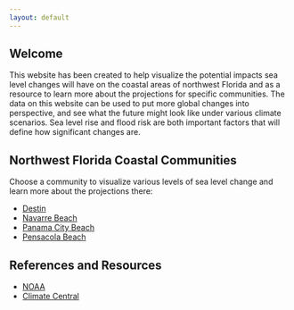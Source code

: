 ```yaml
---
layout: default
---
```


## Welcome

This website has been created to help visualize the potential impacts sea level changes will have on the coastal areas of northwest Florida and as a resource to learn more about the projections for specific communities. The data on this website can be used to put more global changes into perspective, and see what the future might look like under various climate scenarios. Sea level rise and flood risk are both important factors that will define how significant changes are.

## Northwest Florida Coastal Communities

Choose a community to visualize various levels of sea level change and learn more about the projections there:

- [Destin](/communities/destin.md)
- [Navarre Beach](/communities/navarre-beach.md)
- [Panama City Beach](/communities/panama-city-beach.md)
- [Pensacola Beach](/communities/pensacola-beach.md)

## References and Resources

- [NOAA](https://noaa.gov/)
- [Climate Central](https://climatecentral.org/)
